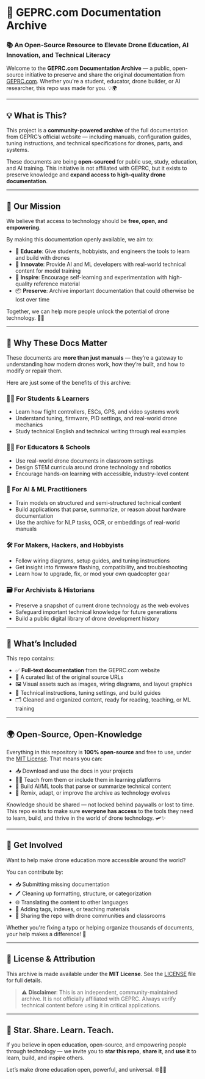 # 🚁 GEPRC.com Documentation Archive

### 📚 An Open-Source Resource to Elevate Drone Education, AI Innovation, and Technical Literacy

Welcome to the **GEPRC.com Documentation Archive** — a public, open-source initiative to preserve and share the original documentation from [GEPRC.com](https://geprc.com). Whether you're a student, educator, drone builder, or AI researcher, this repo was made for you. 💡🌍

---

## 💡 What is This?

This project is a **community-powered archive** of the full documentation from GEPRC’s official website — including manuals, configuration guides, tuning instructions, and technical specifications for drones, parts, and systems.

These documents are being **open-sourced** for public use, study, education, and AI training. This initiative is not affiliated with GEPRC, but it exists to preserve knowledge and **expand access to high-quality drone documentation**.

---

## 🎯 Our Mission

We believe that access to technology should be **free, open, and empowering**.

By making this documentation openly available, we aim to:

- 📘 **Educate**: Give students, hobbyists, and engineers the tools to learn and build with drones
- 🤖 **Innovate**: Provide AI and ML developers with real-world technical content for model training
- 🧠 **Inspire**: Encourage self-learning and experimentation with high-quality reference material
- 📦 **Preserve**: Archive important documentation that could otherwise be lost over time

Together, we can help more people unlock the potential of drone technology. 🚁🌐

---

## 🌟 Why These Docs Matter

These documents are **more than just manuals** — they’re a gateway to understanding how modern drones work, how they’re built, and how to modify or repair them.

Here are just some of the benefits of this archive:

### 🧑‍🎓 For Students & Learners

- Learn how flight controllers, ESCs, GPS, and video systems work
- Understand tuning, firmware, PID settings, and real-world drone mechanics
- Study technical English and technical writing through real examples

### 👩‍🏫 For Educators & Schools

- Use real-world drone documents in classroom settings
- Design STEM curricula around drone technology and robotics
- Encourage hands-on learning with accessible, industry-level content

### 🤖 For AI & ML Practitioners

- Train models on structured and semi-structured technical content
- Build applications that parse, summarize, or reason about hardware documentation
- Use the archive for NLP tasks, OCR, or embeddings of real-world manuals

### 🛠️ For Makers, Hackers, and Hobbyists

- Follow wiring diagrams, setup guides, and tuning instructions
- Get insight into firmware flashing, compatibility, and troubleshooting
- Learn how to upgrade, fix, or mod your own quadcopter gear

### 🗃️ For Archivists & Historians

- Preserve a snapshot of current drone technology as the web evolves
- Safeguard important technical knowledge for future generations
- Build a public digital library of drone development history

---

## 📂 What’s Included

This repo contains:

- ✅ **Full-text documentation** from the GEPRC.com website
- 🔗 A curated list of the original source URLs
- 🖼️ Visual assets such as images, wiring diagrams, and layout graphics
- 🧾 Technical instructions, tuning settings, and build guides
- 🗂️ Cleaned and organized content, ready for reading, teaching, or ML training

---

## 🌍 Open-Source, Open-Knowledge

Everything in this repository is **100% open-source** and free to use, under the [MIT License](LICENSE). That means you can:

- 📥 Download and use the docs in your projects
- 🧑‍🏫 Teach from them or include them in learning platforms
- 🤖 Build AI/ML tools that parse or summarize technical content
- 🔧 Remix, adapt, or improve the archive as technology evolves

Knowledge should be shared — not locked behind paywalls or lost to time. This repo exists to make sure **everyone has access** to the tools they need to learn, build, and thrive in the world of drone technology. 🛩️✨

---

## 🤝 Get Involved

Want to help make drone education more accessible around the world?

You can contribute by:

- 📥 Submitting missing documentation
- 🖊️ Cleaning up formatting, structure, or categorization
- 🌐 Translating the content to other languages
- 🧩 Adding tags, indexes, or teaching materials
- 💬 Sharing the repo with drone communities and classrooms

Whether you're fixing a typo or helping organize thousands of documents, your help makes a difference! 🫶

---

## 📄 License & Attribution

This archive is made available under the **MIT License**. See the [LICENSE](LICENSE) file for full details.

> ⚠️ **Disclaimer**: This is an independent, community-maintained archive. It is not officially affiliated with GEPRC. Always verify technical content before using it in critical applications.

---

## 🌟 Star. Share. Learn. Teach.

If you believe in open education, open-source, and empowering people through technology — we invite you to **star this repo**, **share it**, and **use it** to learn, build, and inspire others.

Let’s make drone education open, powerful, and universal. 🌐📘🚁
